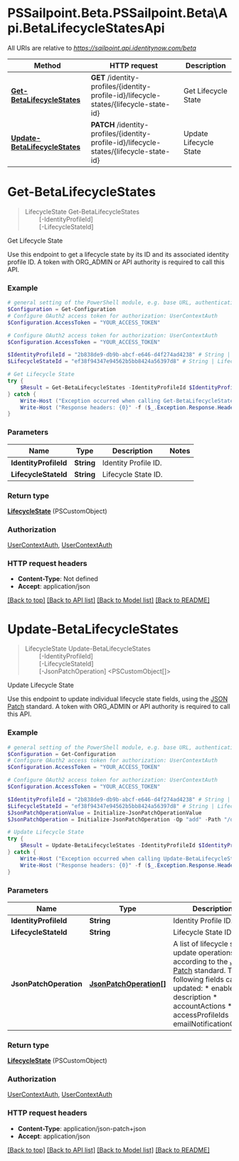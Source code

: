 # PSSailpoint.Beta.PSSailpoint.Beta\Api.BetaLifecycleStatesApi

All URIs are relative to *https://sailpoint.api.identitynow.com/beta*

Method | HTTP request | Description
------------- | ------------- | -------------
[**Get-BetaLifecycleStates**](BetaLifecycleStatesApi.md#Get-BetaLifecycleStates) | **GET** /identity-profiles/{identity-profile-id}/lifecycle-states/{lifecycle-state-id} | Get Lifecycle State
[**Update-BetaLifecycleStates**](BetaLifecycleStatesApi.md#Update-BetaLifecycleStates) | **PATCH** /identity-profiles/{identity-profile-id}/lifecycle-states/{lifecycle-state-id} | Update Lifecycle State


<a id="Get-BetaLifecycleStates"></a>
# **Get-BetaLifecycleStates**
> LifecycleState Get-BetaLifecycleStates<br>
> &nbsp;&nbsp;&nbsp;&nbsp;&nbsp;&nbsp;&nbsp;&nbsp;[-IdentityProfileId] <String><br>
> &nbsp;&nbsp;&nbsp;&nbsp;&nbsp;&nbsp;&nbsp;&nbsp;[-LifecycleStateId] <String><br>

Get Lifecycle State

Use this endpoint to get a lifecycle state by its ID and its associated identity profile ID.   A token with ORG_ADMIN or API authority is required to call this API. 

### Example
```powershell
# general setting of the PowerShell module, e.g. base URL, authentication, etc
$Configuration = Get-Configuration
# Configure OAuth2 access token for authorization: UserContextAuth
$Configuration.AccessToken = "YOUR_ACCESS_TOKEN"

# Configure OAuth2 access token for authorization: UserContextAuth
$Configuration.AccessToken = "YOUR_ACCESS_TOKEN"

$IdentityProfileId = "2b838de9-db9b-abcf-e646-d4f274ad4238" # String | Identity Profile ID.
$LifecycleStateId = "ef38f94347e94562b5bb8424a56397d8" # String | Lifecycle State ID.

# Get Lifecycle State
try {
    $Result = Get-BetaLifecycleStates -IdentityProfileId $IdentityProfileId -LifecycleStateId $LifecycleStateId
} catch {
    Write-Host ("Exception occurred when calling Get-BetaLifecycleStates: {0}" -f ($_.ErrorDetails | ConvertFrom-Json))
    Write-Host ("Response headers: {0}" -f ($_.Exception.Response.Headers | ConvertTo-Json))
}
```

### Parameters

Name | Type | Description  | Notes
------------- | ------------- | ------------- | -------------
 **IdentityProfileId** | **String**| Identity Profile ID. | 
 **LifecycleStateId** | **String**| Lifecycle State ID. | 

### Return type

[**LifecycleState**](LifecycleState.md) (PSCustomObject)

### Authorization

[UserContextAuth](../README.md#UserContextAuth), [UserContextAuth](../README.md#UserContextAuth)

### HTTP request headers

 - **Content-Type**: Not defined
 - **Accept**: application/json

[[Back to top]](#) [[Back to API list]](../README.md#documentation-for-api-endpoints) [[Back to Model list]](../README.md#documentation-for-models) [[Back to README]](../README.md)

<a id="Update-BetaLifecycleStates"></a>
# **Update-BetaLifecycleStates**
> LifecycleState Update-BetaLifecycleStates<br>
> &nbsp;&nbsp;&nbsp;&nbsp;&nbsp;&nbsp;&nbsp;&nbsp;[-IdentityProfileId] <String><br>
> &nbsp;&nbsp;&nbsp;&nbsp;&nbsp;&nbsp;&nbsp;&nbsp;[-LifecycleStateId] <String><br>
> &nbsp;&nbsp;&nbsp;&nbsp;&nbsp;&nbsp;&nbsp;&nbsp;[-JsonPatchOperation] <PSCustomObject[]><br>

Update Lifecycle State

Use this endpoint to update individual lifecycle state fields, using the [JSON Patch](https://tools.ietf.org/html/rfc6902) standard.  A token with ORG_ADMIN or API authority is required to call this API. 

### Example
```powershell
# general setting of the PowerShell module, e.g. base URL, authentication, etc
$Configuration = Get-Configuration
# Configure OAuth2 access token for authorization: UserContextAuth
$Configuration.AccessToken = "YOUR_ACCESS_TOKEN"

# Configure OAuth2 access token for authorization: UserContextAuth
$Configuration.AccessToken = "YOUR_ACCESS_TOKEN"

$IdentityProfileId = "2b838de9-db9b-abcf-e646-d4f274ad4238" # String | Identity Profile ID.
$LifecycleStateId = "ef38f94347e94562b5bb8424a56397d8" # String | Lifecycle State ID.
$JsonPatchOperationValue = Initialize-JsonPatchOperationValue 
$JsonPatchOperation = Initialize-JsonPatchOperation -Op "add" -Path "/description" -Value $JsonPatchOperationValue # JsonPatchOperation[] | A list of lifecycle state update operations according to the [JSON Patch](https://tools.ietf.org/html/rfc6902) standard.  The following fields can be updated: * enabled * description * accountActions * accessProfileIds * emailNotificationOption 

# Update Lifecycle State
try {
    $Result = Update-BetaLifecycleStates -IdentityProfileId $IdentityProfileId -LifecycleStateId $LifecycleStateId -JsonPatchOperation $JsonPatchOperation
} catch {
    Write-Host ("Exception occurred when calling Update-BetaLifecycleStates: {0}" -f ($_.ErrorDetails | ConvertFrom-Json))
    Write-Host ("Response headers: {0}" -f ($_.Exception.Response.Headers | ConvertTo-Json))
}
```

### Parameters

Name | Type | Description  | Notes
------------- | ------------- | ------------- | -------------
 **IdentityProfileId** | **String**| Identity Profile ID. | 
 **LifecycleStateId** | **String**| Lifecycle State ID. | 
 **JsonPatchOperation** | [**JsonPatchOperation[]**](JsonPatchOperation.md)| A list of lifecycle state update operations according to the [JSON Patch](https://tools.ietf.org/html/rfc6902) standard.  The following fields can be updated: * enabled * description * accountActions * accessProfileIds * emailNotificationOption  | 

### Return type

[**LifecycleState**](LifecycleState.md) (PSCustomObject)

### Authorization

[UserContextAuth](../README.md#UserContextAuth), [UserContextAuth](../README.md#UserContextAuth)

### HTTP request headers

 - **Content-Type**: application/json-patch+json
 - **Accept**: application/json

[[Back to top]](#) [[Back to API list]](../README.md#documentation-for-api-endpoints) [[Back to Model list]](../README.md#documentation-for-models) [[Back to README]](../README.md)

